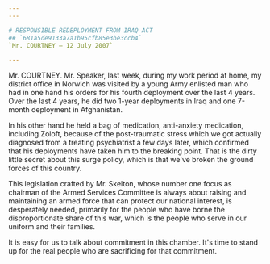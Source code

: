 ```yaml
---
---

# RESPONSIBLE REDEPLOYMENT FROM IRAQ ACT
## `681a5de9133a7a1b95cfb85e3be3ccb4`
`Mr. COURTNEY — 12 July 2007`

---
```



Mr. COURTNEY. Mr. Speaker, last week, during my work period at home, 
my district office in Norwich was visited by a young Army enlisted man 
who had in one hand his orders for his fourth deployment over the last 
4 years. Over the last 4 years, he did two 1-year deployments in Iraq 
and one 7-month deployment in Afghanistan.

In his other hand he held a bag of medication, anti-anxiety 
medication, including Zoloft, because of the post-traumatic stress 
which we got actually diagnosed from a treating psychiatrist a few days 
later, which confirmed that his deployments have taken him to the 
breaking point. That is the dirty little secret about this surge 
policy, which is that we've broken the ground forces of this country.

This legislation crafted by Mr. Skelton, whose number one focus as 
chairman of the Armed Services Committee is always about raising and 
maintaining an armed force that can protect our national interest, is 
desperately needed, primarily for the people who have borne the 
disproportionate share of this war, which is the people who serve in 
our uniform and their families.

It is easy for us to talk about commitment in this chamber. It's time 
to stand up for the real people who are sacrificing for that 
commitment.